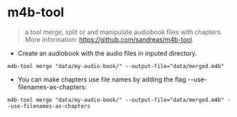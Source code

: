 # m4b-tool

> a tool merge, split or and manipulate audiobook files with chapters.
> More information: <https://github.com/sandreas/m4b-tool>.

- Create an audiobook with the audio files in inputed directory.

`m4b-tool merge "data/my-audio-book/" --output-file="data/merged.m4b"`

- You can make chapters use file names by adding the flag --use-filenames-as-chapters:

`m4b-tool merge "data/my-audio-book/" --output-file="data/merged.m4b" --use-filenames-as-chapters`
